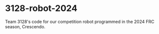 # 3128-robot-2024
Team 3128's code for our competition robot programmed in the 2024 FRC season, Crescendo.
